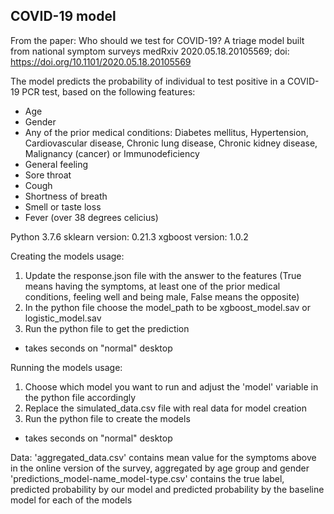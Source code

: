 ## COVID-19 model

From the paper:
Who should we test for COVID-19? A triage model built from national symptom surveys
medRxiv 2020.05.18.20105569; doi: https://doi.org/10.1101/2020.05.18.20105569

The model predicts the probability of individual to test positive in a COVID-19 PCR test, 
based on the following features:
* Age
* Gender
* Any of the prior medical conditions: Diabetes mellitus, Hypertension, Cardiovascular disease, Chronic lung disease, Chronic kidney disease, Malignancy (cancer) or Immunodeficiency
* General feeling
* Sore throat
* Cough
* Shortness of breath
* Smell or taste loss
* Fever (over 38 degrees celicius)

Python 3.7.6
sklearn version: 0.21.3
xgboost version: 1.0.2

Creating the models usage:
1. Update the response.json file with the answer to the features
(True means having the symptoms, at least one of the prior medical conditions, feeling well and being male, False means the opposite)
2. In the python file choose the model_path to be xgboost_model.sav or logistic_model.sav
3. Run the python file to get the prediction
* takes seconds on "normal" desktop

Running the models usage:
1. Choose which model you want to run and adjust the 'model' variable in the python file accordingly
2. Replace the simulated_data.csv file with real data for model creation
3. Run the python file to create the models
* takes seconds on "normal" desktop

Data:
'aggregated_data.csv' contains mean value for the symptoms above in the online version of the survey, aggregated by age group and gender
'predictions_model-name_model-type.csv' contains the true label, predicted probability by our model and predicted probability by the baseline model for each of the models
